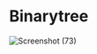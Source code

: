 # Binarytree
![Screenshot (73)](https://github.com/Qwerty09871234/Binarytree/assets/160121631/241055d2-c46a-4e7c-ab3b-80edf6b9f236)

